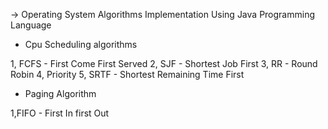 -> Operating System Algorithms Implementation Using Java Programming Language

- Cpu Scheduling algorithms
1, FCFS - First Come First Served
2, SJF - Shortest Job First
3, RR - Round Robin
4, Priority
5, SRTF - Shortest Remaining Time First

- Paging Algorithm

1,FIFO - First In first Out
